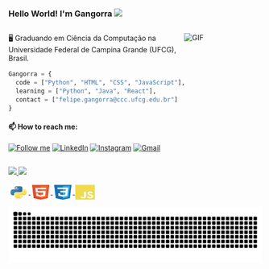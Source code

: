 ### Hello World! I'm Gangorra <img src="https://media.giphy.com/media/Mn0PsxMyaoXRu/giphy.gif" width="50" >

##

<img align="right" alt="GIF"
src="https://cdn.discordapp.com/attachments/868299459543592962/915577866333343744/ESGF1kX.gif" width="155" height="230" >

🖥 Graduando em Ciência da Computação na Universidade Federal de Campina Grande (UFCG), Brasil.


```Python
Gangorra = {
  code = ["Python", "HTML", "CSS", "JavaScript"],
  learning = ["Python", "Java", "React"],
  contact = ["felipe.gangorra@ccc.ufcg.edu.br"]
}
```

 #### 📫 How to reach me: 
 
[<img src="https://img.shields.io/github/followers/Gangorra?label=Follow%20me&style=social" height="22" title="Follow me" />](https://github.com/Gangorra) 
[<img src="https://img.shields.io/badge/-LinkedIn-%230077B5?style=for-the-badge&logo=linkedin&logoColor=white=https://www.linkedin.com/in/felipe-gangorra-0b99ab170/" height="23" title="LinkedIn" />](https://www.linkedin.com/in/felipe-gangorra-0b99ab170/)
[<img src="https://img.shields.io/badge/-Instagram-%23E4405F?style=for-the-badge&logo=instagram&logoColor=white&link=https://www.instagram.com/felipegangorra/" height="23" title="Instagram" />](https://www.instagram.com/felipegangorra/)
[<img src="https://img.shields.io/badge/Gmail-D14836?style=for-the-badge&logo=gmail&logoColor=white" height="23" title="Gmail" />](mailto:felipe.gangorra@ccc.ufcg.edu.br)

##

<div>
  <a href="https://github.com/Gangorra">
  <img height="152em" src="https://github-readme-stats.vercel.app/api?username=Gangorra&show_icons=true&theme=ocean_dark&include_all_commits=true&count_private=true" style="max-width: 80%;"/>
  <img height="152em" src="https://github-readme-stats.vercel.app/api/top-langs/?username=Gangorra&layout=compact&langs_count=7&theme=ocean_dark" style="max-width: 80%;"/>
</div>
  
<div style="display: inline_block"><br>
  <img align="center" alt="Gangorra-Python" height="30" width="40" src="https://raw.githubusercontent.com/devicons/devicon/master/icons/python/python-original.svg">
  <img align="center" alt="Gangorra-HTML" height="30" width="40" src="https://raw.githubusercontent.com/devicons/devicon/master/icons/html5/html5-original.svg">
  <img align="center" alt="Gangorra-CSS" height="30" width="40" src="https://raw.githubusercontent.com/devicons/devicon/master/icons/css3/css3-original.svg">
  <img align="center" alt="Gangorra-Js" height="30" width="40" src="https://raw.githubusercontent.com/devicons/devicon/master/icons/javascript/javascript-plain.svg">
 
</div>
  

<!--  
<div>
  <a href="https://instagram.com/felipegangorra" target="_blank"> <img src="https://img.shields.io/badge/-Instagram-%23E4405F?style=for-the-badge&logo=instagram&logoColor=white" target="_blank"> </a>
   <a href = "mailto:felipe.gangorra@ccc.ufcg.edu.br"><img src="https://img.shields.io/badge/Gmail-D14836?style=for-the-badge&logo=gmail&logoColor=white" target="_blank"></a>
  <a href="https://www.linkedin.com/in/felipe-gangorra-0b99ab170/" target="_blank"><img src="https://img.shields.io/badge/-LinkedIn-%230077B5?style=for-the-badge&logo=linkedin&logoColor=white" target="_blank"></a>
  <a href="https://discord.gg/2t6KhAPkXt" target="_blank"><img src="https://img.shields.io/badge/Discord-7289DA?style=for-the-badge&logo=discord&logoColor=white" target="_blank"></a>
-->  
  ![Snake animation](https://github.com/Gangorra/Gangorra/blob/output/github-contribution-grid-snake.svg)
  
</div>
